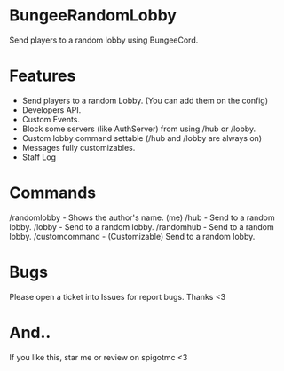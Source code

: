 # BungeeRandomLobby
 Send players to a random lobby using BungeeCord.

# Features
- Send players to a random Lobby. (You can add them on the config)
- Developers API.
- Custom Events.
- Block some servers (like AuthServer) from using /hub or /lobby.
- Custom lobby command settable (/hub and /lobby are always on) 
- Messages fully customizables.
- Staff Log

# Commands
/randomlobby - Shows the author's name. (me)
/hub - Send to a random lobby.
/lobby - Send to a random lobby.
/randomhub - Send to a random lobby.
/customcommand - (Customizable) Send to a random lobby.

# Bugs
Please open a ticket into Issues for report bugs. Thanks <3

# And..
If you like this, star me or review on spigotmc <3

